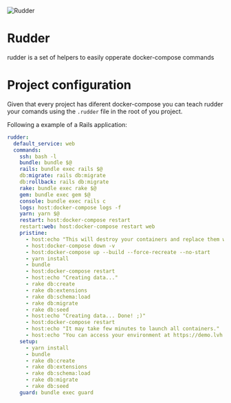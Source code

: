 ![Rudder](https://user-images.githubusercontent.com/40139/110044103-5220a600-7d27-11eb-84b7-0d462159a4f9.png)

# Rudder

rudder is a set of helpers to easily opperate docker-compose commands

# Project configuration

Given that every project has diferent docker-compose you can teach rudder your comands using
the `.rudder` file in the root of you project.

Following a example of a Rails application:

```yaml
rudder:
  default_service: web
  commands:
    ssh: bash -l
    bundle: bundle $@
    rails: bundle exec rails $@
    db:migrate: rails db:migrate
    db:rollback: rails db:migrate
    rake: bundle exec rake $@
    gem: bundle exec gem $@
    console: bundle exec rails c
    logs: host:docker-compose logs -f
    yarn: yarn $@
    restart: host:docker-compose restart
    restart:web: host:docker-compose restart web
    pristine:
      - host:echo "This will destroy your containers and replace them with new ones."
      - host:docker-compose down -v
      - host:docker-compose up --build --force-recreate --no-start
      - yarn install
      - bundle
      - host:docker-compose restart
      - host:echo "Creating data..."
      - rake db:create
      - rake db:extensions
      - rake db:schema:load
      - rake db:migrate
      - rake db:seed
      - host:echo "Creating data... Done! ;)"
      - host:docker-compose restart
      - host:echo "It may take few minutes to launch all containers."
      - host:echo "You can access your environment at https://demo.lvh.me:3000"
    setup:
      - yarn install
      - bundle
      - rake db:create
      - rake db:extensions
      - rake db:schema:load
      - rake db:migrate
      - rake db:seed
    guard: bundle exec guard
```
